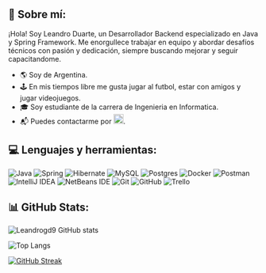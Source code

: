 ## 👋 Sobre mí:
¡Hola! Soy Leandro Duarte, un Desarrollador Backend especializado en Java y Spring Framework. Me enorgullece trabajar en equipo y abordar desafíos técnicos con pasión y dedicación, siempre buscando mejorar y seguir capacitandome.

- 🌎 Soy de Argentina.
- 🕹 En mis tiempos libre me gusta jugar al futbol, estar con amigos y jugar videojuegos.
- 🎓 Soy estudiante de la carrera de Ingenieria en Informatica.
- 📬 Puedes contactarme por [<img src='https://img.shields.io/badge/linkedin-%230077B5.svg?style=for-the-badge&logo=linkedin&logoColor=white' alt='linkedin' height='20'>](https://www.linkedin.com/in/fd/).

## 💻 Lenguajes y herramientas:
![Java](https://img.shields.io/badge/java-%23ED8B00.svg?style=for-the-badge&logo=openjdk&logoColor=white)
![Spring](https://img.shields.io/badge/spring-%236DB33F.svg?style=for-the-badge&logo=spring&logoColor=white)
![Hibernate](https://img.shields.io/badge/Hibernate-59666C?style=for-the-badge&logo=Hibernate&logoColor=white)
![MySQL](https://img.shields.io/badge/mysql-4479A1.svg?style=for-the-badge&logo=mysql&logoColor=white)
![Postgres](https://img.shields.io/badge/postgres-%23316192.svg?style=for-the-badge&logo=postgresql&logoColor=white)
![Docker](https://img.shields.io/badge/docker-%230db7ed.svg?style=for-the-badge&logo=docker&logoColor=white)
![Postman](https://img.shields.io/badge/Postman-FF6C37?style=for-the-badge&logo=postman&logoColor=white)
![IntelliJ IDEA](https://img.shields.io/badge/IntelliJIDEA-000000.svg?style=for-the-badge&logo=intellij-idea&logoColor=white)
![NetBeans IDE](https://img.shields.io/badge/NetBeansIDE-1B6AC6.svg?style=for-the-badge&logo=apache-netbeans-ide&logoColor=white)
![Git](https://img.shields.io/badge/git-%23F05033.svg?style=for-the-badge&logo=git&logoColor=white)
![GitHub](https://img.shields.io/badge/github-%23121011.svg?style=for-the-badge&logo=github&logoColor=white)
![Trello](https://img.shields.io/badge/Trello-%23026AA7.svg?style=for-the-badge&logo=Trello&logoColor=white)

## 📊 GitHub Stats: 
![Leandrogd9 GitHub stats](https://github-readme-stats.vercel.app/api?username=Leandrogd9&show_icons=true&theme=dracula)

![Top Langs](https://github-readme-stats.vercel.app/api/top-langs/?username=leandrogd9&layout=compact&theme=dracula)

[![GitHub Streak](https://streak-stats.demolab.com?user=Leandrogd9&theme=dracula)](https://git.io/streak-stats)
